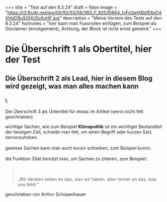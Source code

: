 +++
title = "Test auf den 8.3.24"
draft = false
image = "https://t3.ftcdn.net/jpg/00/92/53/56/360_F_92535664_IvFsQeHjBzfE6sD4VHdO8u5OHUSc6yHF.jpg"
description = "Meine Version des Tests auf den 8.3.24"
footnotes = "hier kann man Fussnoten einfügen, zum Beispiel als Disclaimer (ernstgemeint), Achtung, der Block ist nicht ernst gemeint."
+++
# Die Überschrift 1 als Obertitel, hier der Test

## Die Überschrift 2 als Lead, hier in diesem Blog wird gezeigt, was man alles machen kann

### \

Die Überschrift 3 als Untertitel für etwas im Artikel (wenn nicht fett geschrieben)

wichtige Sachen, wie zum Beispiel **Klimapolitik** ist ein wichtiger Bestandteil der heutigen Zeit, schreibt man fett, um einen Begriff oder kurzen Satz hervorzuheben. \
\
gewisse Sachen kann man auch kursiv schreiben, zum Beispiel *kursiv*. \
\
die Funktion Zitat benutzt man, um Sachen zu zitieren, zum Beispiel:

> \
> \
> „Wir denken selten an das, was wir haben, aber immer an das, was uns fehlt.“ 

geschrieben von Arthur Schopenhauer